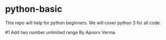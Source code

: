 
# python-basic
This repo will help for python beginners. We will cover python 3 for all code.

#1 Add two number unlimited range By Apoorv Verma

